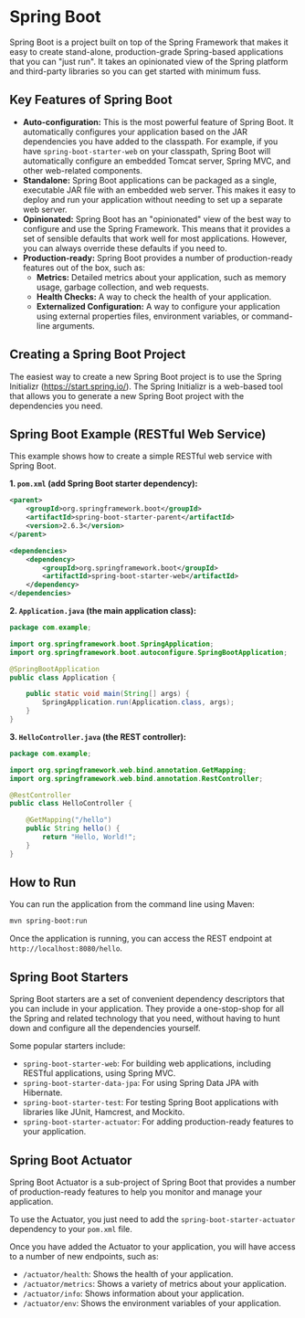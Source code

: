 # Spring Boot

Spring Boot is a project built on top of the Spring Framework that makes it easy to create stand-alone, production-grade Spring-based applications that you can "just run". It takes an opinionated view of the Spring platform and third-party libraries so you can get started with minimum fuss.

## Key Features of Spring Boot

*   **Auto-configuration:** This is the most powerful feature of Spring Boot. It automatically configures your application based on the JAR dependencies you have added to the classpath. For example, if you have `spring-boot-starter-web` on your classpath, Spring Boot will automatically configure an embedded Tomcat server, Spring MVC, and other web-related components.
*   **Standalone:** Spring Boot applications can be packaged as a single, executable JAR file with an embedded web server. This makes it easy to deploy and run your application without needing to set up a separate web server.
*   **Opinionated:** Spring Boot has an "opinionated" view of the best way to configure and use the Spring Framework. This means that it provides a set of sensible defaults that work well for most applications. However, you can always override these defaults if you need to.
*   **Production-ready:** Spring Boot provides a number of production-ready features out of the box, such as:
    *   **Metrics:** Detailed metrics about your application, such as memory usage, garbage collection, and web requests.
    *   **Health Checks:** A way to check the health of your application.
    *   **Externalized Configuration:** A way to configure your application using external properties files, environment variables, or command-line arguments.

## Creating a Spring Boot Project

The easiest way to create a new Spring Boot project is to use the Spring Initializr (https://start.spring.io/). The Spring Initializr is a web-based tool that allows you to generate a new Spring Boot project with the dependencies you need.

## Spring Boot Example (RESTful Web Service)

This example shows how to create a simple RESTful web service with Spring Boot.

**1. `pom.xml` (add Spring Boot starter dependency):**

```xml
<parent>
    <groupId>org.springframework.boot</groupId>
    <artifactId>spring-boot-starter-parent</artifactId>
    <version>2.6.3</version>
</parent>

<dependencies>
    <dependency>
        <groupId>org.springframework.boot</groupId>
        <artifactId>spring-boot-starter-web</artifactId>
    </dependency>
</dependencies>
```

**2. `Application.java` (the main application class):**

```java
package com.example;

import org.springframework.boot.SpringApplication;
import org.springframework.boot.autoconfigure.SpringBootApplication;

@SpringBootApplication
public class Application {

    public static void main(String[] args) {
        SpringApplication.run(Application.class, args);
    }
}
```

**3. `HelloController.java` (the REST controller):**

```java
package com.example;

import org.springframework.web.bind.annotation.GetMapping;
import org.springframework.web.bind.annotation.RestController;

@RestController
public class HelloController {

    @GetMapping("/hello")
    public String hello() {
        return "Hello, World!";
    }
}
```

## How to Run

You can run the application from the command line using Maven:

```bash
mvn spring-boot:run
```

Once the application is running, you can access the REST endpoint at `http://localhost:8080/hello`.

## Spring Boot Starters

Spring Boot starters are a set of convenient dependency descriptors that you can include in your application. They provide a one-stop-shop for all the Spring and related technology that you need, without having to hunt down and configure all the dependencies yourself.

Some popular starters include:

*   `spring-boot-starter-web`: For building web applications, including RESTful applications, using Spring MVC.
*   `spring-boot-starter-data-jpa`: For using Spring Data JPA with Hibernate.
*   `spring-boot-starter-test`: For testing Spring Boot applications with libraries like JUnit, Hamcrest, and Mockito.
*   `spring-boot-starter-actuator`: For adding production-ready features to your application.

## Spring Boot Actuator

Spring Boot Actuator is a sub-project of Spring Boot that provides a number of production-ready features to help you monitor and manage your application.

To use the Actuator, you just need to add the `spring-boot-starter-actuator` dependency to your `pom.xml` file.

Once you have added the Actuator to your application, you will have access to a number of new endpoints, such as:

*   `/actuator/health`: Shows the health of your application.
*   `/actuator/metrics`: Shows a variety of metrics about your application.
*   `/actuator/info`: Shows information about your application.
*   `/actuator/env`: Shows the environment variables of your application.